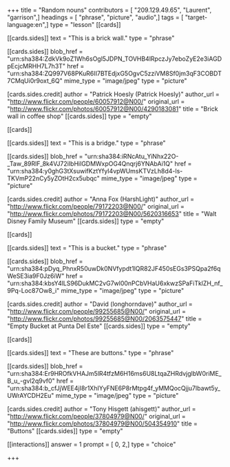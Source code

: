 +++
title = "Random nouns"
contributors = [ "209.129.49.65", "Laurent", "garrison",]
headings = [ "phrase", "picture", "audio",]
tags = [ "target-language:en",]
type = "lesson"
[[cards]]

[[cards.sides]]
text = "This is a brick wall."
type = "phrase"

[[cards.sides]]
blob_href = "urn:sha384:ZdkVk9oZ1Wh6sOgl5JDPN_TOVHB4lRpczJy7eboZyE2e3iAGDpEcjcMRHH7L7h3T"
href = "urn:sha384:ZQ997V68PKuR6II7BTEdjxG5OgvC5zziVM8Sf0jm3qF3COBDT7CMqUi0r9oxt_6Q"
mime_type = "image/jpeg"
type = "picture"

[cards.sides.credit]
author = "Patrick Hoesly (Patrick Hoesly)"
author_url = "http://www.flickr.com/people/60057912@N00/"
original_url = "http://www.flickr.com/photos/60057912@N00/4290183081"
title = "Brick wall in coffee shop"
[[cards.sides]]
type = "empty"

[[cards]]

[[cards.sides]]
text = "This is a bridge."
type = "phrase"

[[cards.sides]]
blob_href = "urn:sha384:iRNcAtu_YiNhx22O-_Taw_89RlF_8k4VJ72iIbHilGDMWxpOG4Qnqrj6YNAbAi1Q"
href = "urn:sha384:y0ghG3tXsuwifKztYfyI4vpWUmsKTVzLh8d4-ls-TKVmP22nCy5yZOtH2cx5ubqc"
mime_type = "image/jpeg"
type = "picture"

[cards.sides.credit]
author = "Anna Fox (HarshLight)"
author_url = "http://www.flickr.com/people/79172203@N00/"
original_url = "http://www.flickr.com/photos/79172203@N00/5620316653"
title = "Walt Disney Family Museum"
[[cards.sides]]
type = "empty"

[[cards]]

[[cards.sides]]
text = "This is a bucket."
type = "phrase"

[[cards.sides]]
blob_href = "urn:sha384:pDyq_PhnxR50uwDk0NVfypdt1lQR82JF450sEGs3PSQpa2f6qWeSE3ia9F0Jz6iW"
href = "urn:sha384:kbsY4lLS96DukMC2vG7wl00nPCbVHaU6xkwzSPaFiTklZH_nf_9Pq-Loc87Ow8_i"
mime_type = "image/jpeg"
type = "picture"

[cards.sides.credit]
author = "David (longhorndave)"
author_url = "http://www.flickr.com/people/99255685@N00/"
original_url = "http://www.flickr.com/photos/99255685@N00/2063575447"
title = "Empty Bucket at Punta Del Este"
[[cards.sides]]
type = "empty"

[[cards]]

[[cards.sides]]
text = "These are buttons."
type = "phrase"

[[cards.sides]]
blob_href = "urn:sha384:Er9HROfkVHAJm5lR4tfzM6H16ms6U8LtqaZHRdvjgIbW0riME_B_u_-gvl2q9vf0"
href = "urn:sha384:b_cfJjWEE4jI8r1XhIYyFNE6P8rMtpg4f_yMMQocQjju7lbawt5y_UWrAYCDH2Eu"
mime_type = "image/jpeg"
type = "picture"

[cards.sides.credit]
author = "Tony Hisgett (ahisgett)"
author_url = "http://www.flickr.com/people/37804979@N00/"
original_url = "http://www.flickr.com/photos/37804979@N00/504354910"
title = "Buttons"
[[cards.sides]]
type = "empty"

[[interactions]]
answer = 1
prompt = [ 0, 2,]
type = "choice"

+++
